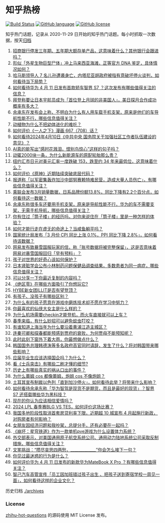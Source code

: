 # 知乎热榜
[![Build Status](https://github.com/ToWeLong/zhihu-hot-questions/workflows/CI/badge.svg)](https://github.com/ToWeLong/zhihu-hot-questions/actions)
[![GitHub language](https://img.shields.io/badge/language-golang-orange.svg)](https://golang.org/)
[![GitHub license](https://img.shields.io/github/license/ToWeLong/zhihu-hot-questions)](https://github.com/ToWeLong/zhihu-hot-questions/blob/main/LICENSE)

知乎热门话题，记录从 2020-11-29 日开始的知乎热门话题。每小时抓取一次数据，按天[归档](./archives)

<!-- BEGIN -->

1. [招商银行停发三年期、五年期大额存单产品，这意味着什么？其他银行会跟进吗？](https://www.zhihu.com/question/652563340)
1. [形似「外星生物巨型尸体」冲上马来西亚海滩，正等官方 DNA 鉴定，具体情况如何？](https://www.zhihu.com/question/652577758)
1. [哈马斯领导人 7 名儿孙遭袭身亡，内塔尼亚胡政府被指有意破坏停火谈判，如何看待当下局势？](https://www.zhihu.com/question/652572323)
1. [如何看待华为 4 月 11 日发布首款轿车智界 S7 ？这次发布有哪些值得关注的信息？](https://www.zhihu.com/question/652490122)
1. [拜登称要让日本宇航员成为「首位登上月球的非美国人」，美日探月合作成功概率有多大？](https://www.zhihu.com/question/652603835)
1. [余承东在发布会上称，不明白为什么有人用车载手机支架，原来是他们的车导航性能不行，哪些信息值得关注？](https://www.zhihu.com/question/652609579)
1. [动植物为什么不把幼体进化的难吃？](https://www.zhihu.com/question/630842699)
1. [如何评价《一人之下》漫画 667（708）话？](https://www.zhihu.com/question/652642934)
1. [如何看待2024年4月10日《中共中央 国务院关于加强社区工作者队伍建设的意见》？](https://www.zhihu.com/question/652521383)
1. [AI真的能写出“感时花溅泪，恨别鸟惊心”这样的句子吗？](https://www.zhihu.com/question/648123502)
1. [动辄2000块一条，为什么新能源车的原配轮胎那么贵？](https://www.zhihu.com/question/649915599)
1. [纽约汇市日元对美元汇率一度跌破 153，跌至约 34 年来最低位，这意味着什么？](https://www.zhihu.com/question/652562563)
1. [如何评价《原神》近期陆续突破底层代码？](https://www.zhihu.com/question/652576597)
1. [报道称「以军密集轰炸加沙中部努赛赖特难民营，造成大量人员伤亡」，有哪些信息值得关注？](https://www.zhihu.com/question/652609803)
1. [乘联会发布3月销量数据，日系品牌份额13.8%，同比下降有2.2个百分点，如何看待这一数据？](https://www.zhihu.com/question/652381174)
1. [余承东称很多车还要用手机支架，原来是导航性能不行，华为的车不需要支架，无需手机导航，哪些信息值得关注？](https://www.zhihu.com/question/652634363)
1. [你有住过「筒子楼」的经历吗，对你来说住在「筒子楼」里是一种怎样的体验？](https://www.zhihu.com/question/652532345)
1. [如何才能行走在虚无的命途上？当咸鱼躺平吗？](https://www.zhihu.com/question/652190607)
1. [国家统计局发布「3 月份 CPI 同比上涨 0.1%，PPI 同比下降 2.8%」，如何看待该数据？](https://www.zhihu.com/question/652566779)
1. [网易发布致暴雪国服玩家的信，称「账号数据将被完整保留」，这是否意味着网易对暴雪国服回归「早有预料」？](https://www.zhihu.com/question/652499716)
1. [孩子对世界的好奇心该如何保护？](https://www.zhihu.com/question/643197955)
1. [日本肾脏学会公布小林制药问题保健品调查结果，多数患者为同一病症，哪些信息值得关注？](https://www.zhihu.com/question/652491132)
1. [可以分享一下你最近复制的内容吗？](https://www.zhihu.com/question/652564428)
1. [《绝区零》在哪些方面吸引了你想玩它?](https://www.zhihu.com/question/652524622)
1. [HYBE新女团ILLIT是否有望登顶？](https://www.zhihu.com/question/651349273)
1. [有孩子、没孩子有哪些区别？](https://www.zhihu.com/question/284109049)
1. [为什么有的孩子愿意在游戏中磨炼技术却不愿在学习中努力？](https://www.zhihu.com/question/646182133)
1. [你最喜欢的仙侠大女主是什么样的？](https://www.zhihu.com/question/647448664)
1. [为什么机场需要checkin才能登机，而火车直接就可以上车？](https://www.zhihu.com/question/650381090)
1. [春季来临，有什么妙招可以避免蚊虫叮咬？](https://www.zhihu.com/question/652626594)
1. [有谁知道上海当年为什么要沿着黄浦江造主城区？](https://www.zhihu.com/question/489682493)
1. [连秦可卿和探春都能预感到贾府的衰败，为何贾母不能预知呢？](https://www.zhihu.com/question/454745776)
1. [此时此刻下窗外下着大雨，你最想做点什么？](https://www.zhihu.com/question/647948523)
1. [韩国国务总理韩德洙等多名政府高官同时请辞，发生了什么？将对韩国带来哪些影响？](https://www.zhihu.com/question/652568102)
1. [应届毕业生应该选择国企吗？为什么？](https://www.zhihu.com/question/573410997)
1. [看《士兵突击》有哪些二刷才懂的细节?](https://www.zhihu.com/question/577734188)
1. [历史上有哪些真实的祸从口出的事件？](https://www.zhihu.com/question/36994899)
1. [为什么蕾姆 cos 都像蕾姆，炮姐 cos 不像炮姐？](https://www.zhihu.com/question/486225501)
1. [土耳其宣布制裁以色列「直到加沙停火」，如何看待此举？将带来什么影响？](https://www.zhihu.com/question/652455503)
1. [如何看待余承东称「华为智驾是现货不是期货，而且是最好的现货」？智界 S7 还搭载哪些华为黑科技？](https://www.zhihu.com/question/652602877)
1. [现在的你认为应该相信爱情吗？](https://www.zhihu.com/question/309067899)
1. [2024 LPL 春季赛BLG VS TES，如何评价这场比赛？](https://www.zhihu.com/question/652614177)
1. [我国多地阶段性取消首套房贷利率下限，近期超 10 城宣布 4 月起施行新政，对购房者有何影响？](https://www.zhihu.com/question/652600077)
1. [女朋友因经济问题和我吵架，总提分手，还有必要在一起吗？](https://www.zhihu.com/question/652061448)
1. [《崩坏：星穹铁道》作为一款单机pve游戏为什么设置体力系统？](https://www.zhihu.com/question/652312714)
1. [外交部表示，对美国通用原子航空系统公司、通用动力陆地系统公司采取反制措施，哪些信息值得关注？](https://www.zhihu.com/question/652614658)
1. [文笔挑战：“攒尽哀思四两愁，_____________”你会怎么接下一句？](https://www.zhihu.com/question/652537340)
1. [你见过最迷惑的行为是什么？](https://www.zhihu.com/question/340069751)
1. [如何评价华为 4 月 11 日发布的新款华为MateBook X Pro ？有哪些信息值得关注？](https://www.zhihu.com/question/652593846)
1. [智己汽车高管宣传「员工因加班错过孩子出生 、把孩子送到寄宿学校一周见一面」，如何看待这样的企业文化？](https://www.zhihu.com/question/652408670)

<!-- END -->

历史归档 [./archives](./archives)


### License
[zhihu-hot-questions](https://github.com/towelong/zhihu-hot-questions) 的源码使用 MIT License 发布。